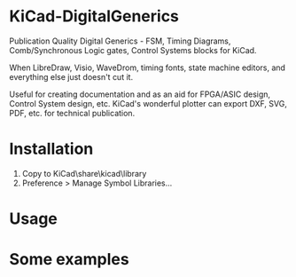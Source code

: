 # KiCad-DigitalGenerics
Publication Quality Digital Generics - FSM, Timing Diagrams, Comb/Synchronous Logic gates, Control Systems blocks for KiCad.

When LibreDraw, Visio, WaveDrom, timing fonts, state machine editors, and everything else just doesn't cut it.  

Useful for creating documentation and as an aid for FPGA/ASIC design, Control System design, etc. KiCad's wonderful plotter can export DXF, SVG, PDF, etc. for technical publication.  

# Installation
1.  Copy to KiCad\share\kicad\library
2.  Preference > Manage Symbol Libraries...

# Usage 

# Some examples 
